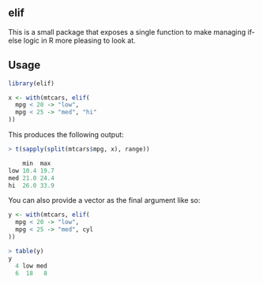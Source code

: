## elif

This is a small package that exposes a single function to make managing
if-else logic in R more pleasing to look at.

## Usage

```r
library(elif)

x <- with(mtcars, elif(
  mpg < 20 -> "low",
  mpg < 25 -> "med", "hi"
))
```

This produces the following output:

```r
> t(sapply(split(mtcars$mpg, x), range))

    min  max
low 10.4 19.7
med 21.0 24.4
hi  26.0 33.9
```

You can also provide a vector as the final argument like so:

```r
y <- with(mtcars, elif(
  mpg < 20 -> "low",
  mpg < 25 -> "med", cyl
))

> table(y)
y
  4 low med 
  6  18   8 
```
